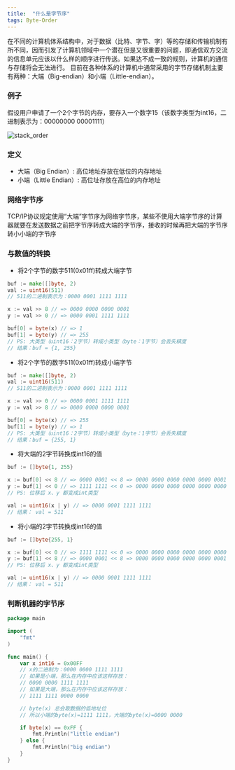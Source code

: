 ```yaml
---
title:  "什么是字节序"
tags: Byte-Order
---
```


在不同的计算机体系结构中，对于数据（比特、字节、字）等的存储和传输机制有所不同，因而引发了计算机领域中一个潜在但是又很重要的问题，即通信双方交流的信息单元应该以什么样的顺序进行传送。如果达不成一致的规则，计算机的通信与存储将会无法进行。
目前在各种体系的计算机中通常采用的字节存储机制主要有两种：大端（Big-endian）和小端（Little-endian）。

### 例子
假设用户申请了一个2个字节的内存，要存入一个数字15（该数字类型为int16，二进制表示为：00000000 00001111）

![stack_order]({{site.url}}/assets/images/stack_order.png)

### 定义
* 大端（Big Endian）: 高位地址存放在低位的内存地址
* 小端（Little Endian）: 高位址存放在高位的内存地址

### 网络字节序
TCP/IP协议规定使用“大端”字节序为网络字节序，某些不使用大端字节序的计算器就要在发送数据之前把字节序转成大端的字节序，接收的时候再把大端的字节序转小小端的字节序

### 与数值的转换

* 将2个字节的数字511(0x01ff)转成大端字节

```go
buf := make([]byte, 2)
val := uint16(511)
// 511的二进制表示为：0000 0001 1111 1111

x := val >> 8 // => 0000 0000 0000 0001
y := val >> 0 // => 0000 0001 1111 1111

buf[0] = byte(x) // => 1
buf[1] = byte(y) // => 255
// PS: 大类型（uint16：2字节）转成小类型（byte：1字节）会丢失精度
// 结果：buf = {1, 255}
```
* 将2个字节的数字511(0x01ff)转成小端字节

```go
buf := make([]byte, 2)
val := uint16(511)
// 511的二进制表示为：0000 0001 1111 1111

x := val >> 0 // => 0000 0001 1111 1111
y := val >> 8 // => 0000 0000 0000 0001

buf[0] = byte(x) // => 255
buf[1] = byte(y) // => 1
// PS: 大类型（uint16：2字节）转成小类型（byte：1字节）会丢失精度
// 结果：buf = {255, 1}
```
* 将大端的2字节转换成int16的值

```go
buf := []byte{1, 255}

x := buf[0] << 8 // => 0000 0001 << 8 => 0000 0000 0000 0000 0000 0001 0000 0000
y := buf[1] << 0 // => 1111 1111 << 0 => 0000 0000 0000 0000 0000 0000 1111 1111
// PS: 位移后 x、y 都变成int类型

val := uint16(x | y) // => 0000 0001 1111 1111
// 结果： val = 511
```
* 将小端的2字节转换成int16的值

```go
buf := []byte{255, 1}

x := buf[0] << 0 // => 1111 1111 << 0 => 0000 0000 0000 0000 0000 0000 1111 1111
y := buf[1] << 8 // => 0000 0001 << 8 => 0000 0000 0000 0000 0000 0001 0000 0000
// PS: 位移后 x、y 都变成int类型

val := uint16(x | y) // => 0000 0001 1111 1111
// 结果： val = 511
```

### 判断机器的字节序

```go
package main

import (
	"fmt"
)

func main() {
    var x int16 = 0x00FF
    // x的二进制为：0000 0000 1111 1111
    // 如果是小端，那么在内存中应该这样存放：
    // 0000 0000 1111 1111
    // 如果是大端，那么在内存中应该这样存放：
    // 1111 1111 0000 0000

    // byte(x) 总会取数据的低地址位
    // 所以小端的byte(x)=1111 1111，大端的byte(x)=0000 0000

	if byte(x) == 0xFF {
		fmt.Println("little endian")
	} else {
		fmt.Println("big endian")
	}
}
```